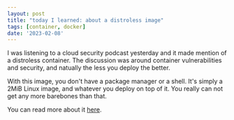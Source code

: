 ```yaml
---
layout: post
title: "today I learned: about a distroless image"
tags: [container, docker]
date: '2023-02-08'
---
```

I was listening to a cloud security podcast yesterday and it made mention of a distroless container. The discussion was around container vulnerabilities and security, and natually the less you deploy the better.

With this image, you don't have a package manager or a shell. It's simply a 2MiB Linux image, and whatever you deploy on top of it. You really can not get any more barebones than that.

You can read more about it [here](https://github.com/GoogleContainerTools/distroless).
